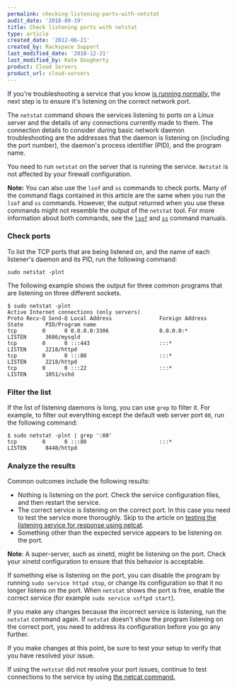 ```yaml
---
permalink: checking-listening-ports-with-netstat
audit_date: '2018-09-19'
title: Check listening ports with netstat
type: article
created_date: '2012-06-21'
created_by: Rackspace Support
last_modified_date: '2018-12-21'
last_modified_by: Kate Dougherty
product: Cloud Servers
product_url: cloud-servers
---
```


If you're troubleshooting a service that you know [is running normally](https://docs-ospc.rackspace.com/support/how-to/cloud-servers/checking-system-load-on-linux),
the next step is to ensure it's listening on the correct network port.

The `netstat` command shows the services listening to ports on a Linux
server and the details of any connections currently made to them.
The connection details to consider during basic network daemon
troubleshooting are the addresses that the daemon is listening on (including
the port number), the daemon's process identifier (PID), and the program
name.

You need to run `netstat` on the server that is running the service.
`Netstat` is not affected by your firewall configuration.

**Note:** You can also use the `lsof` and `ss` commands to check ports. Many of the command flags contained in this article are the same when you run the `lsof` and `ss` commands. However, the output returned when you use these commands might not resemble the output of the `netstat` tool. For more information about both commands, see the [`lsof`](https://linux.die.net/man/8/lsof) and [`ss`](https://linux.die.net/man/8/ss) command manuals.

### Check ports

To list the TCP ports that are being listened on, and the name of
each listener's daemon and its PID, run the following command:

    sudo netstat -plnt

The following example shows the output for three common programs
that are listening on three different sockets.

    $ sudo netstat -plnt
    Active Internet connections (only servers)
    Proto Recv-Q Send-Q Local Address               Foreign Address             State       PID/Program name
    tcp        0      0 0.0.0.0:3306                0.0.0.0:*                   LISTEN      3686/mysqld
    tcp        0      0 :::443                      :::*                        LISTEN      2218/httpd
    tcp        0      0 :::80                       :::*                        LISTEN      2218/httpd
    tcp        0      0 :::22                       :::*                        LISTEN      1051/sshd

### Filter the list

If the list of listening daemons is long, you can use `grep` to filter it.
For example, to filter out everything except the default web server port `80`, run the following command:

    $ sudo netstat -plnt | grep ':80'
    tcp        0      0 :::80                       :::*                        LISTEN      8448/httpd

### Analyze the results

Common outcomes include the following results:

-   Nothing is listening on the port. Check the service configuration
    files, and then restart the service.
-   The correct service is listening on the correct port. In this case
    you need to test the service more thoroughly. Skip to the article on
    [testing the listening service for response using
    netcat](https://docs-ospc.rackspace.com/support/how-to/cloud-servers/testing-network-services-with-netcat).
-   Something other than the expected service appears to be listening on
    the port.

**Note**: A super-server, such as xinetd,
might be listening on the port. Check your xinetd configuration to ensure that this behavior is acceptable.

If something else is listening on the port, you can disable the program by running `sudo service httpd stop`, or change its configuration so that it no
longer listens on the port. When `netstat` shows the port is free, enable the correct service (for example `sudo service vsftpd start`).

If you make any changes because the incorrect service is listening, run the `netstat` command again. If `netstat` doesn't show the program listening on the correct port, you need to address its configuration before you go any further.

If you make changes at this point, be sure to test your setup to verify that you have resolved your issue.

If using the `netstat` did not resolve your port issues, continue to test connections to the service by using [the netcat command.](https://docs-ospc.rackspace.com/support/how-to/cloud-servers/testing-network-services-with-netcat)

<script type="application/ld+json">
  {
  "@context": "https://schema.org/",
  "@type": "HowTo",
      "name":"Check listening ports with netstat",
  	  "description": "This article describes how to ensure that a server that you are troubleshooting is listening on the correct network port by using netstat.",
  	  "step": [
  	   	{
  	   	"@type": "HowToSection",
  	   	"name": "Check ports",
  	       "position": "1",
           "itemListElement": "To list the TCP ports that are being listened on and the name of each listener’s daemon and its PID, run the netstat command."
        },
        {
  	   	"@type": "HowToSection",
  	   	"name": "Filter the list",
  	       "position": "2",
    	   	 "itemListElement": "If the list of listening daemons is long, you can use grep to filter it."
         },
         {
   	   	 "@type": "HowToSection",
   	   	 "name": "Analyze the results",
   	        "position": "2",
     	   	  "itemListElement": "Your next steps depend on the results. There are several common outcomes."
         }
    ]}
</script>
